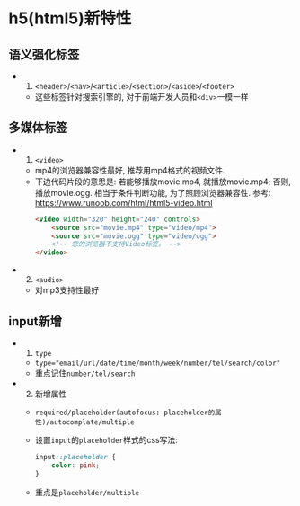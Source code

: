 # h5(html5)新特性

## 语义强化标签
- 1. `<header>`/`<nav>`/`<article>`/`<section>`/`<aside>`/`<footer>`
    - 这些标签针对搜索引擎的, 对于前端开发人员和`<div>`一模一样

## 多媒体标签
- 1. `<video>`
    - mp4的浏览器兼容性最好, 推荐用mp4格式的视频文件.
    - 下边代码片段的意思是: 若能够播放movie.mp4, 就播放movie.mp4; 否则, 播放movie.ogg. 相当于条件判断功能, 为了照顾浏览器兼容性. 参考: https://www.runoob.com/html/html5-video.html
        ```html
        <video width="320" height="240" controls>
            <source src="movie.mp4" type="video/mp4">
            <source src="movie.ogg" type="video/ogg">
            <!-- 您的浏览器不支持Video标签。 -->
        </video>
        ```
- 2. `<audio>`
    - 对mp3支持性最好

## input新增
- 1. `type`
    - `type="email/url/date/time/month/week/number/tel/search/color"`
    - 重点记住`number/tel/search`
- 2. 新增属性
    - `required/placeholder(autofocus: placeholder的属性)/autocomplate/multiple`
    - 设置`input`的`placeholder`样式的css写法:
    
        ```css
        input::placeholder {
            color: pink;
        }
        ```
    - 重点是`placeholder/multiple`